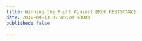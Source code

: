 ```yaml
---
title: Winning the Fight Against DRUG RESISTANCE
date: 2018-09-13 02:45:20 +0000
published: false

---
```

